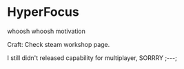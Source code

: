 # HyperFocus
whoosh whoosh motivation

Craft: Check steam workshop page.

I still didn't released capability for multiplayer, SORRRY ;---;
